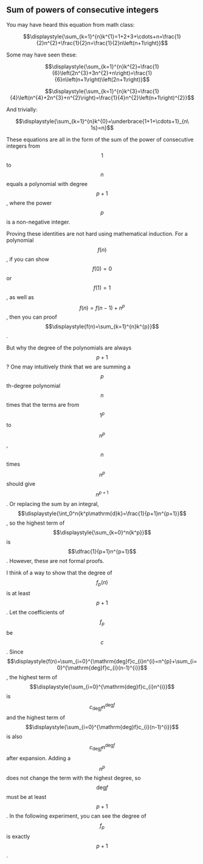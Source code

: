 ## Sum of powers of consecutive integers

You may have heard this equation from math class:

$$\displaystyle{\sum_{k=1}^{n}k^{1}=1+2+3+\cdots+n=\frac{1}{2}n^{2}+\frac{1}{2}n=\frac{1}{2}n\left(n+1\right)}$$

Some may have seen these:

$$\displaystyle{\sum_{k=1}^{n}k^{2}=\frac{1}{6}\left(2n^{3}+3n^{2}+n\right)=\frac{1}{6}n\left(n+1\right)\left(2n+1\right)}$$

$$\displaystyle{\sum_{k=1}^{n}k^{3}=\frac{1}{4}\left(n^{4}+2n^{3}+n^{2}\right)=\frac{1}{4}n^{2}\left(n+1\right)^{2}}$$

And trivially:

$$\displaystyle{\sum_{k=1}^{n}k^{0}=\underbrace{1+1+\cdots+1}_{n\ 1s}=n}$$

These equations are all in the form of the sum of the power of consecutive integers from $$1$$ to $$n$$ equals a polynomial with degree $$p+1$$, where the power $$p$$ is a non-negative integer.

Proving these identities are not hard using mathematical induction. For a polynomial $$f(n)$$, if you can show $$f(0)=0$$ or $$f(1)=1$$, as well as $$f(n)=f(n-1)+n^p$$, then you can proof $$\displaystyle{f(n)=\sum_{k=1}^{n}k^{p}}$$.

But why the degree of the polynomials are always $$p+1$$? One may intuitively think that we are summing a $$p$$th-degree polynomial $$n$$ times that the terms are from $$1^p$$ to $$n^p$$, $$n$$ times $$n^p$$ should give $$n^{p+1}$$. Or replacing the sum by an integral, $$\displaystyle{\int_0^n{k^p\mathrm{d}k}=\frac{1}{p+1}n^{p+1}}$$, so the highest term of $$\displaystyle{\sum_{k=0}^n{k^p}}$$ is $$\dfrac{1}{p+1}n^{p+1}$$. However, these are not formal proofs.

I think of a way to show that the degree of $$f_p(n)$$ is at least $$p+1$$. Let the coefficients of $$f_p$$ be $$c$$. Since $$\displaystyle{f(n)=\sum_{i=0}^{\mathrm{deg}f}c_{i}n^{i}=n^{p}+\sum_{i=0}^{\mathrm{deg}f}c_{i}(n-1)^{i}}$$, the highest term of $$\displaystyle{\sum_{i=0}^{\mathrm{deg}f}c_{i}n^{i}}$$ is $$c_{\mathrm{deg}f}n^{\mathrm{deg}f}$$ and the highest term of $$\displaystyle{\sum_{i=0}^{\mathrm{deg}f}c_{i}(n-1)^{i}}$$ is also $$c_{\mathrm{deg}f}n^{\mathrm{deg}f}$$ after expansion. Adding a $$n^p$$ does not change the term with the highest degree, so $$\mathrm{deg}f$$ must be at least $$p+1$$. In the following experiment, you can see the degree of $$f_p$$ is exactly $$p+1$$.
